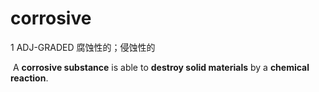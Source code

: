 # corrosive

1 ADJ-GRADED 腐蚀性的；侵蚀性的

​	A **corrosive substance** is able to **destroy solid materials** by a **chemical reaction**.
